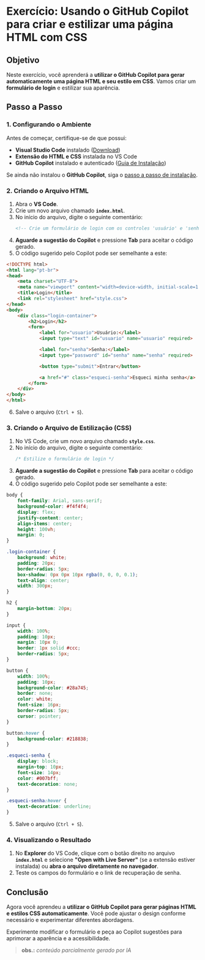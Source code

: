 # Exercício: Usando o GitHub Copilot para criar e estilizar uma página HTML com CSS

## Objetivo
Neste exercício, você aprenderá a **utilizar o GitHub Copilot para gerar automaticamente uma página HTML e seu estilo em CSS**. Vamos criar um **formulário de login** e estilizar sua aparência.

## Passo a Passo

### 1. Configurando o Ambiente
Antes de começar, certifique-se de que possui:
- **Visual Studio Code** instalado ([Download](https://code.visualstudio.com/))
- **Extensão do HTML e CSS** instalada no VS Code
- **GitHub Copilot** instalado e autenticado ([Guia de Instalação](https://github.com/features/copilot))

Se ainda não instalou o **GitHub Copilot**, siga o [passo a passo de instalação](https://marketplace.visualstudio.com/items?itemName=GitHub.copilot).

### 2. Criando o Arquivo HTML

1. Abra o **VS Code**.
2. Crie um novo arquivo chamado **`index.html`**.
3. No início do arquivo, digite o seguinte comentário:
   ```html
   <!-- Crie um formulário de login com os controles 'usuário' e 'senha' e um link 'esqueci minha senha', além do botão 'enviar'. -->
   ```
4. **Aguarde a sugestão do Copilot** e pressione **Tab** para aceitar o código gerado.
5. O código sugerido pelo Copilot pode ser semelhante a este:

```html
<!DOCTYPE html>
<html lang="pt-br">
<head>
    <meta charset="UTF-8">
    <meta name="viewport" content="width=device-width, initial-scale=1.0">
    <title>Login</title>
    <link rel="stylesheet" href="style.css">
</head>
<body>
    <div class="login-container">
        <h2>Login</h2>
        <form>
            <label for="usuario">Usuário:</label>
            <input type="text" id="usuario" name="usuario" required>

            <label for="senha">Senha:</label>
            <input type="password" id="senha" name="senha" required>

            <button type="submit">Entrar</button>

            <a href="#" class="esqueci-senha">Esqueci minha senha</a>
        </form>
    </div>
</body>
</html>
```

6. Salve o arquivo (`Ctrl + S`).

### 3. Criando o Arquivo de Estilização (CSS)

1. No VS Code, crie um novo arquivo chamado **`style.css`**.
2. No início do arquivo, digite o seguinte comentário:
   ```css
   /* Estilize o formulário de login */
   ```
3. **Aguarde a sugestão do Copilot** e pressione **Tab** para aceitar o código gerado.
4. O código sugerido pelo Copilot pode ser semelhante a este:

```css
body {
    font-family: Arial, sans-serif;
    background-color: #f4f4f4;
    display: flex;
    justify-content: center;
    align-items: center;
    height: 100vh;
    margin: 0;
}

.login-container {
    background: white;
    padding: 20px;
    border-radius: 5px;
    box-shadow: 0px 0px 10px rgba(0, 0, 0, 0.1);
    text-align: center;
    width: 300px;
}

h2 {
    margin-bottom: 20px;
}

input {
    width: 100%;
    padding: 10px;
    margin: 10px 0;
    border: 1px solid #ccc;
    border-radius: 5px;
}

button {
    width: 100%;
    padding: 10px;
    background-color: #28a745;
    border: none;
    color: white;
    font-size: 16px;
    border-radius: 5px;
    cursor: pointer;
}

button:hover {
    background-color: #218838;
}

.esqueci-senha {
    display: block;
    margin-top: 10px;
    font-size: 14px;
    color: #007bff;
    text-decoration: none;
}

.esqueci-senha:hover {
    text-decoration: underline;
}
```

5. Salve o arquivo (`Ctrl + S`).

### 4. Visualizando o Resultado

1. No **Explorer** do VS Code, clique com o botão direito no arquivo **`index.html`** e selecione **"Open with Live Server"** (se a extensão estiver instalada) ou **abra o arquivo diretamente no navegador**.
2. Teste os campos do formulário e o link de recuperação de senha.

## Conclusão

Agora você aprendeu a **utilizar o GitHub Copilot para gerar páginas HTML e estilos CSS automaticamente**. Você pode ajustar o design conforme necessário e experimentar diferentes abordagens.

Experimente modificar o formulário e peça ao Copilot sugestões para aprimorar a aparência e a acessibilidade.

> **obs.:** *conteúdo parcialmente gerado por IA*

